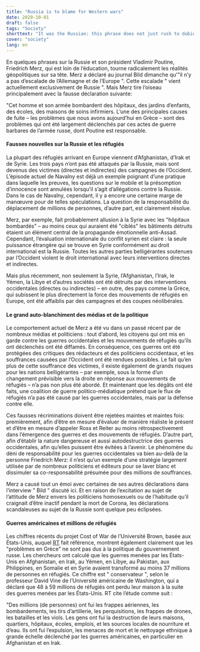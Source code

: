 ```yaml
---
title: "Russia is to blame for Western wars"
date: 2020-10-01
draft: false
tags: "Society"
shorttext: "It was the Russian: this phrase does not just rush to dubious poison ousts with weak circumstantial evidence."
cover: "society"
lang: en
---
```


En quelques phrases sur la Russie et son président Vladimir Poutine, Friedrich Merz, qui est loin de l’éducation, tourne radicalement les réalités géopolitiques sur sa tête. Merz a déclaré au journal Bild dimanche qu'"il n’y a pas d’escalade de l’Allemagne et de l’Europe ". Cette escalade " vient actuellement exclusivement de Russie ". Mais Merz tire l’oiseau principalement avec la fausse déclaration suivante:

"Cet homme et son armée bombardent des hôpitaux, des jardins d’enfants, des écoles, des maisons de soins infirmiers. L’une des principales causes de fuite – les problèmes que nous avons aujourd’hui en Grèce – sont des problèmes qui ont été largement déclenchés par ces actes de guerre barbares de l’armée russe, dont Poutine est responsable.

#### Fausses nouvelles sur la Russie et les réfugiés

La plupart des réfugiés arrivant en Europe viennent d’Afghanistan, d’Irak et de Syrie. Les trois pays n’ont pas été attaqués par la Russie, mais sont devenus des victimes (directes et indirectes) des campagnes de l’Occident. L’épisode actuel de Navalny est déjà un exemple poignant d’une pratique dans laquelle les preuves, les questions sur le mobile et la présomption d’innocence sont annulées lorsqu’il s’agit d’allégations contre la Russie. Dans le cas de Navalny, cependant, il y a encore une certaine marge de manœuvre pour de telles spéculations. La question de la responsabilité du déplacement de millions de personnes, d’autre part, est clairement résolue.

Merz, par exemple, fait probablement allusion à la Syrie avec les "hôpitaux bombardés" – au moins ceux qui auraient été "ciblés" les bâtiments détruits étaient un élément central de la propagande émotionnelle anti-Assad. Cependant, l’évaluation internationale du conflit syrien est claire : la seule puissance étrangère qui se trouve en Syrie conformément au droit international est la Russie. Toutes les autres parties belligérantes soutenues par l’Occident violent le droit international avec leurs interventions directes et indirectes.

Mais plus récemment, non seulement la Syrie, l’Afghanistan, l’Irak, le Yémen, la Libye et d’autres sociétés ont été détruits par des interventions occidentales (directes ou indirectes) – en outre, des pays comme la Grèce, qui subissent le plus directement la force des mouvements de réfugiés en Europe, ont été affaiblis par des campagnes et des coupes néolibérales.

#### Le grand auto-blanchiment des médias et de la politique

Le comportement actuel de Merz a été vu dans un passé récent par de nombreux médias et politiciens : tout d’abord, les citoyens qui ont mis en garde contre les guerres occidentales et les mouvements de réfugiés qu’ils ont déclenchés ont été diffamés. En conséquence, ces guerres ont été protégées des critiques des rédacteurs et des politiciens occidentaux, et les souffrances causées par l’Occident ont été rendues possibles. Le fait qu’en plus de cette souffrance des victimes, il existe également de grands risques pour les nations belligérantes – par exemple, sous la forme d’un changement prévisible vers la droite en réponse aux mouvements de réfugiés – n’a pas non plus été abordé. Et maintenant que les dégâts ont été faits, une coalition de guerre politico-médiatique prétend que le flux de réfugiés n’a pas été causé par les guerres occidentales, mais par la défense contre elle.

Ces fausses récriminations doivent être rejetées maintes et maintes fois: premièrement, afin d’être en mesure d’évaluer de manière réaliste le présent et d’être en mesure d’appeler Ross et Reiter au moins rétrospectivement dans l’émergence des guerres et des mouvements de réfugiés. D’autre part, afin d’établir la nature dangereuse et aussi autodestructrice des guerres occidentales, afin qu’elles puissent être évitées à l’avenir. Le phénomène du déni de responsabilité pour les guerres occidentales va bien au-delà de la personne Friedrich Merz: il n’est qu’un exemple d’une stratégie largement utilisée par de nombreux politiciens et éditeurs pour se laver blanc et dissimuler sa co-responsabilité présumée pour des millions de souffrances.

Merz a causé tout un émoi avec certaines de ses autres déclarations dans l’interview " Bild " discuté ici. Et en raison de l’excitation au sujet de l’attitude de Merz envers les politiciens homosexuels ou de l’habitude qu’il craignait d’être inactif pendant la mort de Corona, les déclarations scandaleuses au sujet de la Russie sont quelque peu éclipsées.

#### Guerres américaines et millions de réfugiés

Les chiffres récents du projet Cost of War de l’Université Brown, basée aux États-Unis, auquel [RT](https://deutsch.rt.com/international/106470-schrecklich-katastrophal-us-kriege-sind/ "US-Kriege sind für mindestens 37 Millionen Flüchtlinge verantwortlich") fait référence, montrent également clairement que les "problèmes en Grèce" ne sont pas dus à la politique du gouvernement russe. Les chercheurs ont calculé que les guerres menées par les États-Unis en Afghanistan, en Irak, au Yémen, en Libye, au Pakistan, aux Philippines, en Somalie et en Syrie avaient transformé au moins 37 millions de personnes en réfugiés. Ce chiffre est " conservateur ", selon le professeur David Vine de l’Université américaine de Washington, qui a déclaré que 48 à 59 millions de réfugiés ont perdu leur maison à la suite des guerres menées par les États-Unis. RT cite l’étude comme suit :

"Des millions (de personnes) ont fui les frappes aériennes, les bombardements, les tirs d’artillerie, les perquisitions, les frappes de drones, les batailles et les viols. Les gens ont fui la destruction de leurs maisons, quartiers, hôpitaux, écoles, emplois, et les sources locales de nourriture et d’eau. Ils ont fui l’expulsion, les menaces de mort et le nettoyage ethnique à grande échelle déclenché par les guerres américaines, en particulier en Afghanistan et en Irak.
